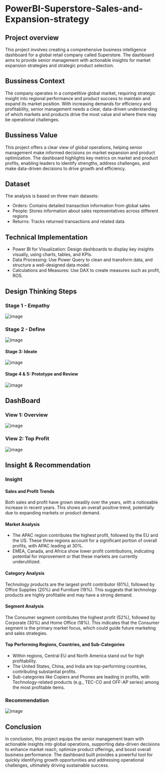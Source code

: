 # PowerBI-Superstore-Sales-and-Expansion-strategy
## Project overview 
This project involves creating a comprehensive business intelligence dashboard for a global retail company called Superstore. The dashboard aims to provide senior management with actionable insights for market expansion strategies and strategic product selection.
## Bussiness Context 
The company operates in a competitive global market, requiring strategic insight into regional performance and product success to maintain and expand its market position. With increasing demands for efficiency and profitability, senior management needs a clear, data-driven understanding of which markets and products drive the most value and where there may be operational challenges. 
## Bussiness Value
This project offers a clear view of global operations, helping senior management make informed decisions on market expansion and product optimization. The dashboard highlights key metrics on market and product profits, enabling leaders to identify strengths, address challenges, and make data-driven decisions to drive growth and efficiency.
## Dataset 
The analysis is based on three main datasets:
- Orders: Contains detailed transaction information from global sales
- People: Stores information about sales representatives across different regions
- Returns: Tracks returned transactions and related data
##  Technical Implementation
- Power BI for Visualization: Design dashboards to display key insights visually, using charts, tables, and KPIs.
- Data Processing: Use Power Query to clean and transform data, and structure a well-designed data model.
- Calculations and Measures: Use DAX to create measures such as profit, ROS.
## Design Thinking Steps 
### Stage 1 - Empathy 
![image](https://github.com/user-attachments/assets/baf21a24-45a8-4f37-b3e5-d88c0b0d4c6a)
### Stage 2 - Define 
![image](https://github.com/user-attachments/assets/af848c32-c9df-4b69-a283-ee0d642c72ca)
#### Stage 3: Ideate 
![image](https://github.com/user-attachments/assets/d800c2be-af83-4976-a1b4-8a8c0769560c)
#### Stage 4 & 5: Prototype and Review
![image](https://github.com/user-attachments/assets/f2f91f6f-c577-44ff-a1fd-925f1e24a0ed)
## DashBoard 
### View 1: Overview 
![image](https://github.com/user-attachments/assets/cd56946f-2796-4165-b9dd-664a4e71cd8b)
### View 2: Top Profit 
![image](https://github.com/user-attachments/assets/3dfef527-9007-49f6-9025-f06c4c7a3474)
## Insight & Recommendation
### Insight 
#### Sales and Profit Trends
Both sales and profit have grown steadily over the years, with a noticeable increase in recent years. This shows an overall positive trend, potentially due to expanding markets or product demand.
#### Market Analysis
- The APAC region contributes the highest profit, followed by the EU and the US. These three regions account for a significant portion of overall profits, with APAC leading at 30%.
- EMEA, Canada, and Africa show lower profit contributions, indicating potential for improvement or that these markets are currently underutilized.
#### Category Analysis
Technology products are the largest profit contributor (61%), followed by Office Supplies (20%) and Furniture (19%). This suggests that technology products are highly profitable and may have a strong demand.
#### Segment Analysis
The Consumer segment contributes the highest profit (52%), followed by Corporate (30%) and Home Office (18%). This indicates that the Consumer segment is the primary market focus, which could guide future marketing and sales strategies.
#### Top Performing Regions, Countries, and Sub-Categories
- Within regions, Central EU and North America stand out for high profitability.
- The United States, China, and India are top-performing countries, contributing substantial profits.
- Sub-categories like Copiers and Phones are leading in profits, with Technology-related products (e.g., TEC-CO and OFF-AP series) among the most profitable items.
### Recommendation 
![image](https://github.com/user-attachments/assets/e09b52dc-5670-4c25-9d96-82a06337fd55)
## Conclusion
In conclusion, this project equips the senior management team with actionable insights into global operations, supporting data-driven decisions to enhance market reach, optimize product offerings, and boost overall business performance. The dashboard built provides a powerful tool for quickly identifying growth opportunities and addressing operational challenges, ultimately driving sustainable success.




